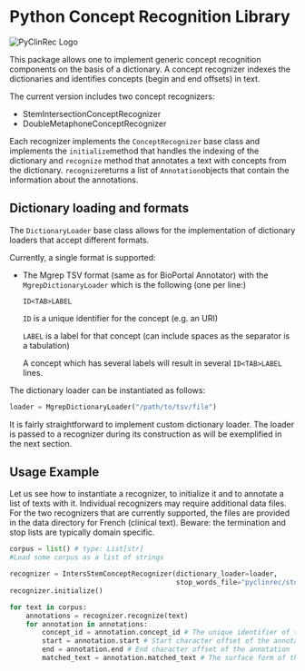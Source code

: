 # Python Concept Recognition Library

![PyClinRec Logo](https://raw.githubusercontent.com/twktheainur/pyclinrec/master/resources/pyclinrec_logo.png)


This package allows one to implement generic concept recognition components on the basis of a dictionary. A concept recognizer indexes the dictionaries and identifies concepts (begin and end offsets) in text. 



The current version includes two concept recognizers:

- StemIntersectionConceptRecognizer
- DoubleMetaphoneConceptRecognizer



Each recognizer implements the `ConceptRecognizer` base class and implements the `initialize`method that handles the indexing of the dictionary and `recognize` method that annotates a text with concepts from the dictionary.  `recognize`returns a list of `Annotation`objects that contain the information about the annotations. 



## Dictionary loading and formats

The `DictionaryLoader` base class allows for the implementation of dictionary loaders that accept different formats. 

Currently, a single format is supported: 

* The Mgrep TSV format (same as for BioPortal Annotator) with the `MgrepDictionaryLoader` which is the following (one per line:)

  `ID<TAB>LABEL`

  `ID` is a unique identifier for the concept (e.g. an URI)

  `LABEL` is a label for that concept (can include spaces as the separator is a tabulation)

  A concept which has several labels will result in several `ID<TAB>LABEL` lines. 

The dictionary loader can be instantiated as follows:

``````python
loader = MgrepDictionaryLoader("/path/to/tsv/file")
``````

It is fairly straightforward to implement custom dictionary loader. The loader is passed to a recognizer during its construction as will be exemplified in the next section. 



## Usage Example 

 Let us see how to instantiate a recognizer, to initialize it and to annotate a list of texts with it. Individual recognizers may require additional data files. For the two recognizers that are currently supported, the files are provided in the data directory for French (clinical text). Beware: the termination and stop lists are typically domain specific. 

```python
corpus = list() # type: List[str]
#Load some corpus as a list of strings

recognizer = IntersStemConceptRecognizer(dictionary_loader=loader,
                                         stop_words_file="pyclinrec/stopwordsfr.txt",                                 termination_terms_file="pyclinrec/termination_termsfr.txt")
recognizer.initialize()

for text in corpus: 
    annotations = recognizer.recognize(text)
    for annotation in annotations:
        concept_id = annotation.concept_id # The unique identifier of the matching concept as defined in the dictionary
        start = annotation.start # Start character offset of the annotation
        end = annotation.end # End character offset of the annotation
        matched_text = annotation.matched_text # The surface form of the text matching te annotation
        
```
